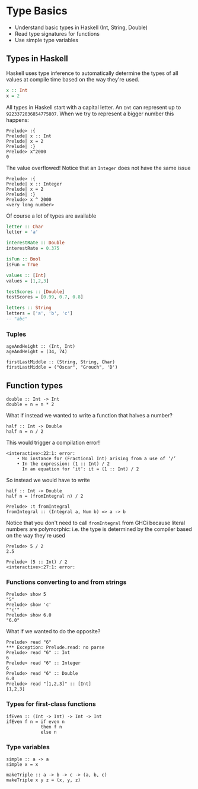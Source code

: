 # Type Basics

- Understand basic types in Haskell (Int, String, Double)
- Read type signatures for functions
- Use simple type variables

## Types in Haskell

Haskell uses type inference to automatically determine the types of all
values at compile time based on the way they're used.

```haskell
x :: Int
x = 2
```

All types in Haskell start with a capital letter. An `Int` can represent up
to `9223372036854775807`. When we try to represent a bigger number this
happens:

```
Prelude> :{
Prelude| x :: Int
Prelude| x = 2
Prelude| :}
Prelude> x^2000
0
```

The value overflowed! Notice that an `Integer` does not have the same
issue

```
Prelude> :{
Prelude| x :: Integer
Prelude| x = 2
Prelude| :}
Prelude> x ^ 2000
<very long number>
```

Of course a lot of types are available

```haskell
letter :: Char
letter = 'a'

interestRate :: Double
interestRate = 0.375

isFun :: Bool
isFun = True

values :: [Int]
values = [1,2,3]

testScores :: [Double]
testScores = [0.99, 0.7, 0.8]

letters :: String
letters = ['a', 'b', 'c']
-- "abc"
```

### Tuples

```
ageAndHeight :: (Int, Int)
ageAndHeight = (34, 74)

firstLastMiddle :: (String, String, Char)
firstLastMiddle = ("Oscar", "Grouch", 'D')
```

## Function types

```
double :: Int -> Int
double = n = n * 2
```

What if instead we wanted to write a function that halves a number?

```
half :: Int -> Double
half n = n / 2
```

This would trigger a compilation error!

```
<interactive>:22:1: error:
    • No instance for (Fractional Int) arising from a use of ‘/’
    • In the expression: (1 :: Int) / 2
      In an equation for ‘it’: it = (1 :: Int) / 2
```

So instead we would have to write

```
half :: Int -> Double
half n = (fromIntegral n) / 2
```

```
Prelude> :t fromIntegral
fromIntegral :: (Integral a, Num b) => a -> b
```

Notice that you don't need to call `fromIntegral` from GHCi because literal
numbers are polymorphic: i.e. the type is determined by the compiler based
on the way they're used

```
Prelude> 5 / 2
2.5

Prelude> (5 :: Int) / 2
<interactive>:27:1: error:
```

### Functions converting to and from strings

```
Prelude> show 5
"5"
Prelude> show 'c'
"'c'"
Prelude> show 6.0
"6.0"
```

What if we wanted to do the opposite?

```
Prelude> read "6"
*** Exception: Prelude.read: no parse
Prelude> read "6" :: Int
6
Prelude> read "6" :: Integer
6
Prelude> read "6" :: Double
6.0
Prelude> read "[1,2,3]" :: [Int]
[1,2,3]
```

### Types for first-class functions

```
ifEven :: (Int -> Int) -> Int -> Int
ifEven f n = if even n
             then f n
             else n
```

### Type variables

```
simple :: a -> a
simple x = x

makeTriple :: a -> b -> c -> (a, b, c)
makeTriple x y z = (x, y, z)
```
